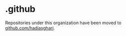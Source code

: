 # .github

Repositories under this organization have been moved to [github.com/hadiasghari](https://github.com/hadiasghari).

